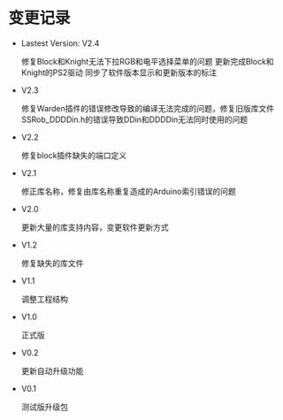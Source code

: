 # 变更记录 #

- Lastest Version: V2.4

	修复Block和Knight无法下拉RGB和电平选择菜单的问题
	更新完成Block和Knight的PS2驱动
	同步了软件版本显示和更新版本的标注

- V2.3

	修复Warden插件的错误修改导致的编译无法完成的问题，修复旧版库文件SSRob_DDDDin.h的错误导致DDin和DDDDin无法同时使用的问题

- V2.2

	修复block插件缺失的端口定义

- V2.1

	修正库名称，修复由库名称重复造成的Arduino索引错误的问题

- V2.0

	更新大量的库支持内容，变更软件更新方式

- V1.2

	修复缺失的库文件

- V1.1

	调整工程结构

- V1.0

	正式版

- V0.2

	更新自动升级功能

- V0.1

	测试版升级包